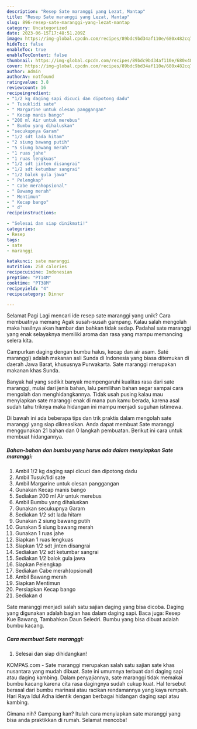 ```yaml
---
description: "Resep Sate maranggi yang Lezat, Mantap"
title: "Resep Sate maranggi yang Lezat, Mantap"
slug: 896-resep-sate-maranggi-yang-lezat-mantap
category: Uncategorized
date: 2023-06-15T17:48:51.209Z
image: https://img-global.cpcdn.com/recipes/89bdc9bd34af110e/680x482cq70/sate-maranggi-foto-resep-utama.jpg
hideToc: false
enableToc: true
enableTocContent: false
thumbnail: https://img-global.cpcdn.com/recipes/89bdc9bd34af110e/680x482cq70/sate-maranggi-foto-resep-utama.jpg
cover: https://img-global.cpcdn.com/recipes/89bdc9bd34af110e/680x482cq70/sate-maranggi-foto-resep-utama.jpg
author: Admin
authorAv: notfound
ratingvalue: 3.8
reviewcount: 16
recipeingredient:
- "1/2 kg daging sapi dicuci dan dipotong dadu"
- " Tusuklidi sate"
- " Margarine untuk olesan panggangan"
- " Kecap manis bango"
- "200 ml Air untuk merebus"
- " Bumbu yang dihaluskan"
- "secukupnya Garam"
- "1/2 sdt lada hitam"
- "2 siung bawang putih"
- "5 siung bawang merah"
- "1 ruas jahe"
- "1 ruas lengkuas"
- "1/2 sdt jinten disangrai"
- "1/2 sdt ketumbar sangrai"
- "1/2 balok gula jawa"
- " Pelengkap"
- " Cabe merahopsional"
- " Bawang merah"
- " Mentimun"
- " Kecap bango"
- " d"
recipeinstructions:

- "Selesai dan siap dinikmati!"
categories:
- Resep
tags:
- sate
- maranggi

katakunci: sate maranggi 
nutrition: 258 calories
recipecuisine: Indonesian
preptime: "PT14M"
cooktime: "PT38M"
recipeyield: "4"
recipecategory: Dinner

---
```



Selamat Pagi Lagi mencari ide resep sate maranggi yang unik? Cara membuatnya memang Agak susah-susah gampang. Kalau salah mengolah maka hasilnya akan hambar dan bahkan tidak sedap. Padahal sate maranggi yang enak selayaknya memiliki aroma dan rasa yang mampu memancing selera kita.


Campurkan daging dengan bumbu halus, kecap dan air asam. Saté maranggi) adalah makanan asli Sunda di Indonesia yang biasa ditemukan di daerah Jawa Barat, khususnya Purwakarta. Sate maranggi merupakan makanan khas Sunda.

Banyak hal yang sedikit banyak mempengaruhi kualitas rasa dari sate maranggi, mulai dari jenis bahan, lalu pemilihan bahan segar sampai cara mengolah dan menghidangkannya. Tidak usah pusing kalau mau menyiapkan sate maranggi enak di mana pun kamu berada, karena asal sudah tahu triknya maka hidangan ini mampu menjadi suguhan istimewa.


Di bawah ini ada beberapa tips dan trik praktis dalam mengolah sate maranggi yang siap dikreasikan. Anda dapat membuat Sate maranggi menggunakan 21 bahan dan 0 langkah pembuatan. Berikut ini cara untuk membuat hidangannya.

<!--inarticleads1-->

##### Bahan-bahan dan bumbu yang harus ada dalam menyiapkan Sate maranggi:

1. Ambil 1/2 kg daging sapi dicuci dan dipotong dadu
1. Ambil  Tusuk/lidi sate
1. Ambil  Margarine untuk olesan panggangan
1. Gunakan  Kecap manis bango
1. Sediakan 200 ml Air untuk merebus
1. Ambil  Bumbu yang dihaluskan
1. Gunakan secukupnya Garam
1. Sediakan 1/2 sdt lada hitam
1. Gunakan 2 siung bawang putih
1. Gunakan 5 siung bawang merah
1. Gunakan 1 ruas jahe
1. Siapkan 1 ruas lengkuas
1. Siapkan 1/2 sdt jinten disangrai
1. Sediakan 1/2 sdt ketumbar sangrai
1. Sediakan 1/2 balok gula jawa
1. Siapkan  Pelengkap
1. Sediakan  Cabe merah(opsional)
1. Ambil  Bawang merah
1. Siapkan  Mentimun
1. Persiapkan  Kecap bango
1. Sediakan  d


Sate maranggi menjadi salah satu sajian daging yang bisa dicoba. Daging yang digunakan adalah bagian has dalam daging sapi. Baca juga: Resep Kue Bawang, Tambahkan Daun Seledri. Bumbu yang bisa dibuat adalah bumbu kacang. 

<!--inarticleads2-->

##### Cara membuat Sate maranggi:


1. Selesai dan siap dihidangkan!

KOMPAS.com - Sate maranggi merupakan salah satu sajian sate khas nusantara yang mudah dibuat. Sate ini umumnya terbuat dari daging sapi atau daging kambing. Dalam penyajiannya, sate maranggi tidak memakai bumbu kacang karena cita rasa dagingnya sudah cukup kuat. Hal tersebut berasal dari bumbu marinasi atau racikan rendamannya yang kaya rempah. Hari Raya Idul Adha identik dengan berbagai hidangan daging sapi atau kambing. 

Gimana nih? Gampang kan? Itulah cara menyiapkan sate maranggi yang bisa anda praktikkan di rumah. Selamat mencoba!
